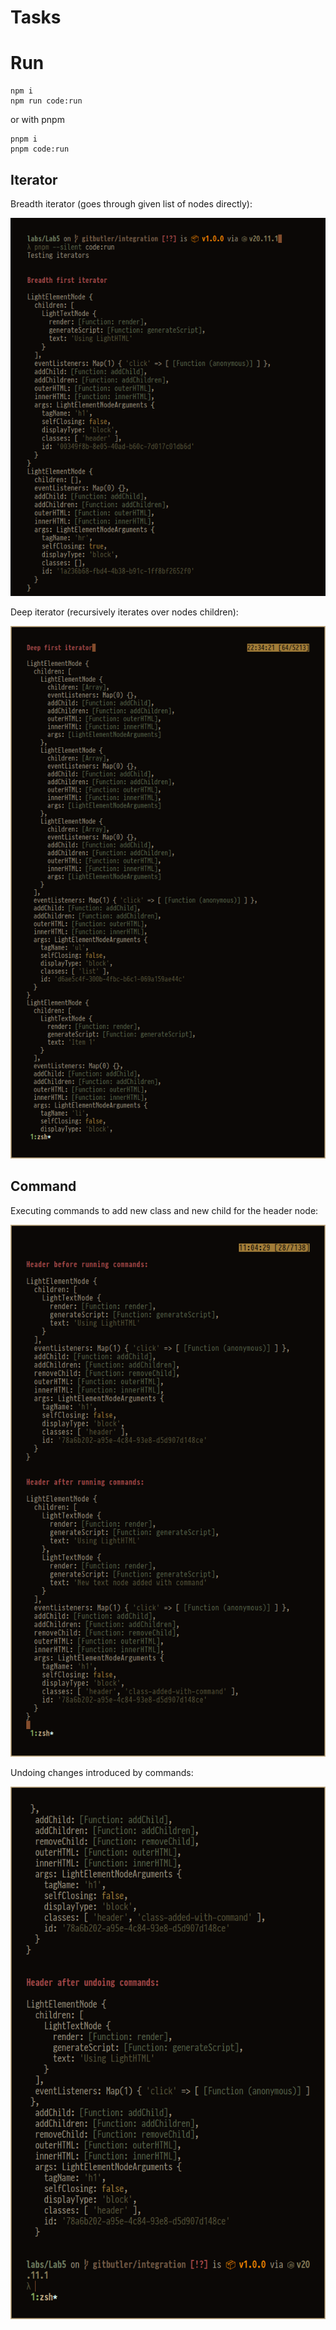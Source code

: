 # Tasks

# Run

```shell
npm i
npm run code:run
```

or with pnpm

```shell
pnpm i
pnpm code:run
```

## Iterator

Breadth iterator (goes through given list of nodes directly):

![](.images/iterator_breadth.png)

Deep iterator (recursively iterates over nodes children):

![](.images/iterator_deep.png)

## Command

Executing commands to add new class and new child for the header node:

![](.images/command_execution.png)

Undoing changes introduced by commands:

![](.images/command_undoing.png)
